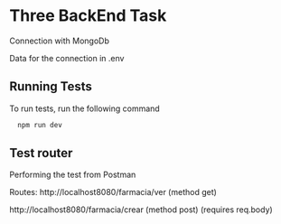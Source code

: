 
# Three BackEnd Task

Connection with MongoDb

Data for the connection in .env



## Running Tests

To run tests, run the following command

```bash
  npm run dev
```


## Test router

Performing the test from Postman

Routes:
http://localhost8080/farmacia/ver (method get)

http://localhost8080/farmacia/crear (method post) (requires req.body)

